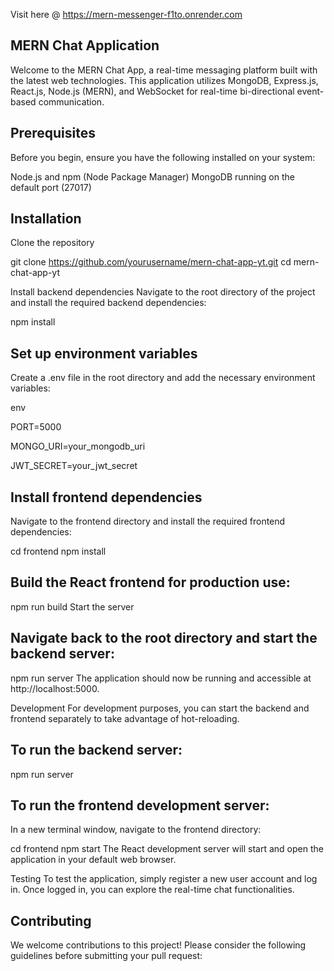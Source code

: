 Visit here @ https://mern-messenger-f1to.onrender.com

## MERN Chat Application
Welcome to the MERN Chat App, a real-time messaging platform built with the latest web technologies. This application utilizes MongoDB, Express.js, React.js, Node.js (MERN), and WebSocket for real-time bi-directional event-based communication.



## Prerequisites
Before you begin, ensure you have the following installed on your system:

Node.js and npm (Node Package Manager)
MongoDB running on the default port (27017)

## Installation
Clone the repository

git clone https://github.com/yourusername/mern-chat-app-yt.git
cd mern-chat-app-yt

Install backend dependencies
Navigate to the root directory of the project and install the required backend dependencies:


npm install


## Set up environment variables
Create a .env file in the root directory and add the necessary environment variables:

env

PORT=5000

MONGO_URI=your_mongodb_uri

JWT_SECRET=your_jwt_secret

## Install frontend dependencies
Navigate to the frontend directory and install the required frontend dependencies:

cd frontend
npm install

## Build the React frontend for production use:


npm run build
Start the server

## Navigate back to the root directory and start the backend server:

npm run server
The application should now be running and accessible at http://localhost:5000.

Development
For development purposes, you can start the backend and frontend separately to take advantage of hot-reloading.

## To run the backend server:

npm run server

## To run the frontend development server:

In a new terminal window, navigate to the frontend directory:

cd frontend
npm start
The React development server will start and open the application in your default web browser.

Testing
To test the application, simply register a new user account and log in. Once logged in, you can explore the real-time chat functionalities.

## Contributing
We welcome contributions to this project! Please consider the following guidelines before submitting your pull request:


